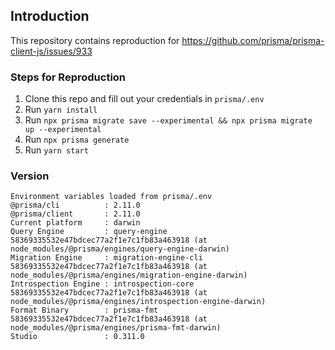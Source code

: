 ## Introduction

This repository contains reproduction for https://github.com/prisma/prisma-client-js/issues/933

### Steps for Reproduction

1. Clone this repo and fill out your credentials in `prisma/.env`
2. Run `yarn install`
3. Run `npx prisma migrate save --experimental && npx prisma migrate up --experimental`
4. Run `npx prisma generate`
5. Run `yarn start`

### Version

```
Environment variables loaded from prisma/.env
@prisma/cli          : 2.11.0
@prisma/client       : 2.11.0
Current platform     : darwin
Query Engine         : query-engine 58369335532e47bdcec77a2f1e7c1fb83a463918 (at node_modules/@prisma/engines/query-engine-darwin)
Migration Engine     : migration-engine-cli 58369335532e47bdcec77a2f1e7c1fb83a463918 (at node_modules/@prisma/engines/migration-engine-darwin)
Introspection Engine : introspection-core 58369335532e47bdcec77a2f1e7c1fb83a463918 (at node_modules/@prisma/engines/introspection-engine-darwin)
Format Binary        : prisma-fmt 58369335532e47bdcec77a2f1e7c1fb83a463918 (at node_modules/@prisma/engines/prisma-fmt-darwin)
Studio               : 0.311.0
```
